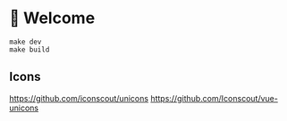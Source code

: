 # 👋 Welcome

```
make dev
make build
```


## Icons
https://github.com/iconscout/unicons
https://github.com/Iconscout/vue-unicons
